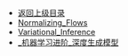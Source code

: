 - [返回上级目录](../_sidebar.md)
- [Normalizing_Flows](Normalizing_Flows.md)
- [Variational_Inference](Variational_Inference.md)
- [_机器学习进阶_深度生成模型](_机器学习进阶_深度生成模型.md)